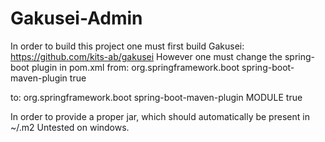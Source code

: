 # Gakusei-Admin

In order to build this project one must first build Gakusei: https://github.com/kits-ab/gakusei
However one must change the spring-boot plugin in pom.xml from:
    <plugin>
    	<groupId>org.springframework.boot</groupId>
    	<artifactId>spring-boot-maven-plugin</artifactId>
    	<configuration>
    		<addResources>true</addResources>
    	</configuration>
    </plugin>

to:
    <plugin>
    	<groupId>org.springframework.boot</groupId>
  		<artifactId>spring-boot-maven-plugin</artifactId>
    	<configuration>
    		<layout>MODULE</layout>
    		<addResources>true</addResources>
    	</configuration>
    </plugin>

In order to provide a proper jar, which should automatically be present in ~/.m2
Untested on windows.
